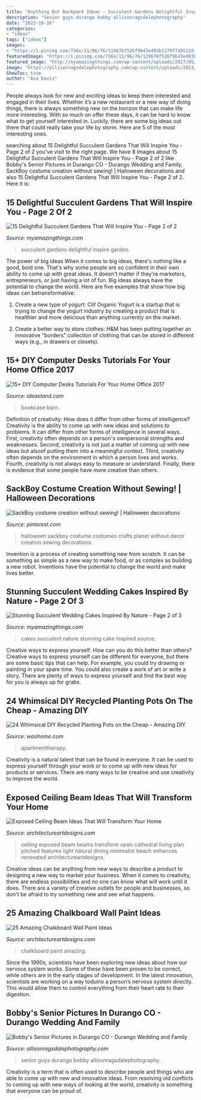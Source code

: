 ```yaml
---
title: "Anything But Backpack Ideas - Succulent Gardens Delightful Inspire Garden"
description: "Senior guys durango bobby allisonragsdalephotography"
date: "2022-10-16"
categories:
- "ideas"
tags: ["ideas"]
images:
- "https://i.pinimg.com/736x/11/96/76/119676f526f9b43e403b1179f749512d--halloween-crafts-halloween-costumes.jpg"
featuredImage: "https://i.pinimg.com/736x/11/96/76/119676f526f9b43e403b1179f749512d--halloween-crafts-halloween-costumes.jpg"
featured_image: "http://myamazingthings.com/wp-content/uploads/2017/05/succulent-garden-16.jpg"
image: "https://allisonragsdalephotography.com/wp-content/uploads/2013/11/allisonragsdalephotography-8635.jpg"
ShowToc: true
author: "Asa Davis"
---
```



People always look for new and exciting ideas to keep them interested and engaged in their lives. Whether it’s a new restaurant or a new way of doing things, there is always something new on the horizon that can make life more interesting. With so much on offer these days, it can be hard to know what to get yourself interested in. Luckily, there are some big ideas out there that could really take your life by storm. Here are 5 of the most interesting ones.

	

		
searching about 15 Delightful Succulent Gardens That Will Inspire You - Page 2 of 2 you've visit to the right page. We have 8 Images about 15 Delightful Succulent Gardens That Will Inspire You - Page 2 of 2 like Bobby&#039;s Senior Pictures in Durango CO - Durango Wedding and Family, SackBoy costume creation without sewing! | Halloween decorations and also 15 Delightful Succulent Gardens That Will Inspire You - Page 2 of 2. Here it is:
		
    
## 15 Delightful Succulent Gardens That Will Inspire You - Page 2 Of 2

<img loading=lazy src="http://myamazingthings.com/wp-content/uploads/2017/05/succulent-garden-16.jpg" onerror="this.onerror=null;this.src='https://tse1.mm.bing.net/th?id=OIP.WR9toICvyE1fUY9Sl8tSDAHaJ4&amp;pid=15.1';" alt="15 Delightful Succulent Gardens That Will Inspire You - Page 2 of 2">

_Source: myamazingthings.com_

>succulent gardens delightful inspire garden. 

	

The power of big ideas
When it comes to big ideas, there's nothing like a good, bold one. That's why some people are so confident in their own ability to come up with great ideas. It doesn't matter if they're marketers, entrepreneurs, or just having a lot of fun. Big ideas always have the potential to change the world. Here are five examples that show how big ideas can betransformative:
1. Create a new type of yogurt: Clif Organic Yogurt is a startup that is trying to change the yogurt industry by creating a product that is healthier and more delicious than anything currently on the market.

2. Create a better way to store clothes: H&M has been putting together an innovative "borders" collection of clothing that can be stored in different ways (e.g., in drawers or closets).

    
## 15+ DIY Computer Desks Tutorials For Your Home Office 2017

<img loading=lazy src="https://ideastand.com/wp-content/uploads/2015/09/1-diy-computer-desk-ideas-tutorials.jpg" onerror="this.onerror=null;this.src='https://tse4.mm.bing.net/th?id=OIP.dFzfkdoAhFf8NUIvCKW_EgHaJ4&amp;pid=15.1';" alt="15+ DIY Computer Desks Tutorials For Your Home Office 2017">

_Source: ideastand.com_

>bookcase barn. 

	

Definition of creativity: How does it differ from other forms of intelligence?
Creativity is the ability to come up with new ideas and solutions to problems. It can differ from other forms of intelligence in several ways. First, creativity often depends on a person's ownpersonal strengths and weaknesses. Second, creativity is not just a matter of coming up with new ideas but alsoof putting them into a meaningful context. Third, creativity often depends on the environment in which a person lives and works. Fourth, creativity is not always easy to measure or understand. Finally, there is evidence that some people have more creative than others.

    
## SackBoy Costume Creation Without Sewing! | Halloween Decorations

<img loading=lazy src="https://i.pinimg.com/736x/11/96/76/119676f526f9b43e403b1179f749512d--halloween-crafts-halloween-costumes.jpg" onerror="this.onerror=null;this.src='https://tse1.mm.bing.net/th?id=OIP.immSdadCLOVmiQi82XjrVQDhEs&amp;pid=15.1';" alt="SackBoy costume creation without sewing! | Halloween decorations">

_Source: pinterest.com_

>halloween sackboy costume costumes crafts planet without decor creation sewing decorations. 

	

Invention is a process of creating something new from scratch. It can be something as simple as a new way to make food, or as complex as building a new robot. Inventions have the potential to change the world and make lives better.

    
## Stunning Succulent Wedding Cakes Inspired By Nature - Page 2 Of 3

<img loading=lazy src="https://myamazingthings.com/wp-content/uploads/2018/06/succulent-wedding-cake-7-.jpg" onerror="this.onerror=null;this.src='https://tse1.mm.bing.net/th?id=OIP.5hQp6bCSxsMS06B-zFSOnwHaLF&amp;pid=15.1';" alt="Stunning Succulent Wedding Cakes Inspired By Nature - Page 2 of 3">

_Source: myamazingthings.com_

>cakes succulent nature stunning cake inspired source. 

	

Creative ways to express yourself: How can you do this better than others?
Creative ways to express yourself can be different for everyone, but there are some basic tips that can help. For example, you could try drawing or painting in your spare time. You could also create a work of art or write a story. There are plenty of ways to express yourself and find the best way for you is always up for grabs.

    
## 24 Whimsical DIY Recycled Planting Pots On The Cheap - Amazing DIY

<img loading=lazy src="https://www.woohome.com/wp-content/uploads/2014/06/diy-recycled-planter-ideas-10.jpg" onerror="this.onerror=null;this.src='https://tse2.mm.bing.net/th?id=OIP.NQ3_lmP2_L9Mm3Pe3a-EvwHaLH&amp;pid=15.1';" alt="24 Whimsical DIY Recycled Planting Pots on the Cheap - Amazing DIY">

_Source: woohome.com_

>apartmenttherapy. 

	

Creativity is a natural talent that can be found in everyone. It can be used to express yourself through your work or to come up with new ideas for products or services. There are many ways to be creative and use creativity to improve the world.

    
## Exposed Ceiling Beam Ideas That Will Transform Your Home

<img loading=lazy src="http://www.architectureartdesigns.com/wp-content/uploads/2019/06/beam-ceiling-5-630x919.jpg" onerror="this.onerror=null;this.src='https://tse1.mm.bing.net/th?id=OIP.ZjzsCsGH5zCHmRamrBazJwHaKz&amp;pid=15.1';" alt="Exposed Ceiling Beam Ideas That Will Transform Your Home">

_Source: architectureartdesigns.com_

>ceiling exposed beam beams transform open cathedral living plan pitched features light natural dining minimalist beach enhances renovated architectureartdesigns. 

	

Creative ideas can be anything from new ways to describe a product to designing a new way to market your business. When it comes to creativity, there are endless possibilities and no one can know what will work until it does. There are a variety of creative outlets for people and businesses, so don't be afraid to try something new and see what happens.

    
## 25 Amazing Chalkboard Wall Paint Ideas

<img loading=lazy src="https://www.architectureartdesigns.com/wp-content/uploads/2013/06/242-630x969.jpg" onerror="this.onerror=null;this.src='https://tse2.mm.bing.net/th?id=OIP.1oQ8oMoZw0tFJQm29OrtsgHaLZ&amp;pid=15.1';" alt="25 Amazing Chalkboard Wall Paint Ideas">

_Source: architectureartdesigns.com_

>chalkboard paint amazing. 

	

Since the 1990s, scientists have been exploring new ideas about how our nervous system works. Some of these have been proven to be correct, while others are in the early stages of development. In the latest innovation, scientists are working on a way toduino a person’s nervous system directly. This would allow them to control everything from their heart rate to their digestion.

    
## Bobby&#039;s Senior Pictures In Durango CO - Durango Wedding And Family

<img loading=lazy src="https://allisonragsdalephotography.com/wp-content/uploads/2013/11/allisonragsdalephotography-8635.jpg" onerror="this.onerror=null;this.src='https://tse3.mm.bing.net/th?id=OIP.drfe3TmMdbgQNVTxWYe_agHaLI&amp;pid=15.1';" alt="Bobby&#039;s Senior Pictures in Durango CO - Durango Wedding and Family">

_Source: allisonragsdalephotography.com_

>senior guys durango bobby allisonragsdalephotography. 

	

Creativity is a term that is often used to describe people and things who are able to come up with new and innovative ideas. From resolving old conflicts to coming up with new ways of looking at the world, creativity is something that everyone can be proud of.

